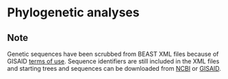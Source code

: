 # Phylogenetic analyses

## Note
Genetic sequences have been scrubbed from BEAST XML files because of GISAID [terms of use](https://www.gisaid.org/registration/terms-of-use/). Sequence identifiers are still included in the XML files and starting trees and sequences can be downloaded from [NCBI](https://www.ncbi.nlm.nih.gov/labs/virus/vssi/#/) or [GISAID](https://www.gisaid.org/).  
